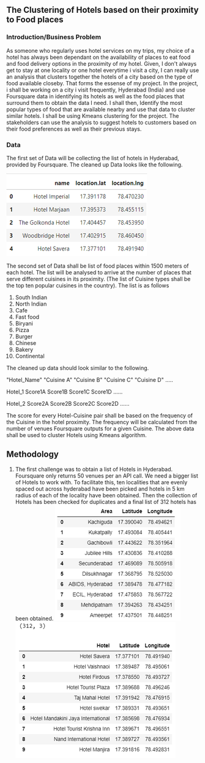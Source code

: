 ## The Clustering of Hotels based on their proximity to Food places
### Introduction/Business Problem
As someone who regularly uses hotel services on my trips, my choice of a hotel has always been dependant on the availability of places to eat food and food delivery options in the proximity of my hotel. Given, I don't always get to stay at one locality or one hotel everytime i visit a city, I can really use an analysis that clusters together the hotels of a city based on the type of food available closeby. That forms the essense of my project. 
In the project, i shall be working on a city i visit frequently, Hyderabad (India) and use Foursquare data in identifying its hotels as well as the food places that surround them to obtain the data I need. I shall then, Identify the most popular types of food that are available nearby and use that data to cluster similar hotels. I shall be using Kmeans clustering for the project.
The stakeholders can use the analysis to suggest hotels to customers based on their food preferences as well as their previous stays.
### Data
The first set of Data will be collecting the list of hotels in Hyderabad, provided by Foursquare. The cleaned up Data looks like the following. 

![Sample Hotel Data from Foursquare](https://github.com/BDineshBharadwaj/IBM_Course/blob/master/DataHotel.PNG)

The second set of Data shall be list of food places within 1500 meters of each hotel. The list will be analysed to arrive at the number of places that serve different cuisines in its proximity. (The list of Cuisine types shall be the top ten popular cuisines in the country).
The list is as follows
1. South Indian
2. North Indian
3. Cafe
4. Fast food
5. Biryani
6. Pizza
7. Burger
8. Chinese
9. Bakery
10. Continental


The cleaned up data should look similar to the following.

"Hotel_Name"     "Cuisine A"     "Cuisine B"     "Cuisine C"     "Cuisine D" .....

   Hotel_1         Score1A         Score1B         Score1C         Score1D  ......

   Hotel_2         Score2A         Score2B         Score2C         Score2D  ......
   
The score for every Hotel-Cuisine pair shall be based on the frequency of the Cuisine in the hotel proximity. The  frequency will be calculated from the number of venues Foursquare outputs for a given Cuisine.
The above data shall be used to cluster Hotels using Kmeans algorithm.
## Methodology
1. The first challenge was to obtain a list of Hotels in Hyderabad. Foursquare only returns 50 venues per an API call. We need a bigger list of Hotels to work with. To facilitate this, ten localities that are evenly spaced out across hyderabad have been picked and hotels in 5 km radius of each of the locality have been obtained. Then the collection of Hotels has been checked for duplicates and a final list of 312 hotels has been obtained.
![Hotel Data from Foursquare](https://github.com/BDineshBharadwaj/IBM_Course/blob/master/Areas.PNG)
![Hotel Data from Foursquare](https://github.com/BDineshBharadwaj/IBM_Course/blob/master/Hotels.PNG)
